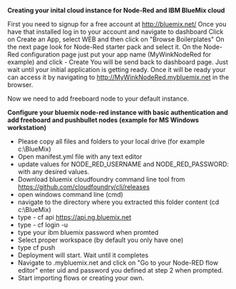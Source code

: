 <b>Creating your inital cloud instance for Node-Red and IBM BlueMix cloud</b>

First you need to signup for a free account at http://bluemix.net/
Once you have that installed log in to your account and navigate to dashboard
Click on Create an App, select WEB and then click on "Browse Boilerplates"
On the next page look for Node-Red starter pack and select it.
On the Node-Red configuration page just put your app name (MyWinkNodeRed for example) and click - Create
You will be send back to dashboard page. Just wait until your initial application is getting ready.
Once it will be ready your can access it by navigating to http://MyWinkNodeRed.mybluemix.net in the browser.

Now we need to add freeboard node to your default instance.




<b>Configure your bluemix node-red instance with basic authentication and add freeboard and pushbullet nodes (example for MS Windows workstation)</b>

 * Please copy all files and folders to your local drive (for example c:\BlueMix)
 * Open manifest.yml file with any text editor
 * update values for  NODE_RED_USERNAME and  NODE_RED_PASSWORD: with any desired values.
 * Download bluemix cloudfoundry command line tool from https://github.com/cloudfoundry/cli/releases
 * open windows command line (cmd)
 * navigate to the directory where you extracted this folder content (cd c:\BlueMix)
 * type - cf api https://api.ng.bluemix.net
 * type - cf login -u <your ibm bluemix login id>
 * type your ibm bluemix password when promted
 * Select proper workspace (by default you only have one)
 * type cf push <your ibm bluemix application name>
 * Deployment will start. Wait until it completes
 * Navigate to <your ibm bluemix application name>.mybluemix.net and click on "Go to your Node-RED flow editor" enter uid and password you defined at step 2 when prompted.
 * Start importing flows or creating your own.
